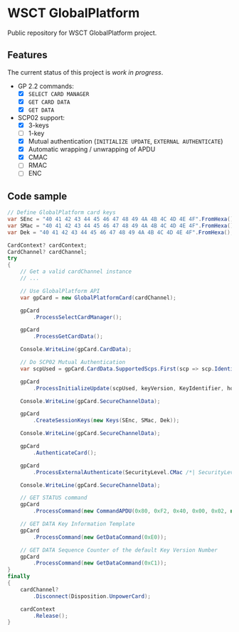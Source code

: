 # WSCT GlobalPlatform

Public repository for WSCT GlobalPlatform project.

## Features

The current status of this project is *work in progress*.

- GP 2.2 commands:
  - [x] `SELECT CARD MANAGER`
  - [x] `GET CARD DATA`
  - [x] `GET DATA`
- SCP02 support:
  - [x] 3-keys
  - [ ] 1-key
  - [x] Mutual authentication (`INITIALIZE UPDATE`, `EXTERNAL AUTHENTICATE`)
  - [x] Automatic wrapping / unwrapping of APDU
  - [x] CMAC
  - [ ] RMAC
  - [ ] ENC

## Code sample

```csharp
// Define GlobalPlatform card keys
var SEnc = "40 41 42 43 44 45 46 47 48 49 4A 4B 4C 4D 4E 4F".FromHexa();
var SMac = "40 41 42 43 44 45 46 47 48 49 4A 4B 4C 4D 4E 4F".FromHexa();
var Dek = "40 41 42 43 44 45 46 47 48 49 4A 4B 4C 4D 4E 4F".FromHexa();

CardContext? cardContext;
CardChannel? cardChannel;
try
{
    // Get a valid cardChannel instance
    // ...

    // Use GlobalPlatform API
    var gpCard = new GlobalPlatformCard(cardChannel);

    gpCard
        .ProcessSelectCardManager();

    gpCard
        .ProcessGetCardData();

    Console.WriteLine(gpCard.CardData);

    // Do SCP02 Mutual Authentication
    var scpUsed = gpCard.CardData.SupportedScps.First(scp => scp.Identifier == 0x02);

    gpCard
        .ProcessInitializeUpdate(scpUsed, keyVersion, KeyIdentifier, hostChallenge);

    Console.WriteLine(gpCard.SecureChannelData);

    gpCard
        .CreateSessionKeys(new Keys(SEnc, SMac, Dek));

    Console.WriteLine(gpCard.SecureChannelData);

    gpCard
        .AuthenticateCard();

    gpCard
        .ProcessExternalAuthenticate(SecurityLevel.CMac /*| SecurityLevel.CEnc */);

    Console.WriteLine(gpCard.SecureChannelData);

    // GET STATUS command
    gpCard
        .ProcessCommand(new CommandAPDU(0x80, 0xF2, 0x40, 0x00, 0x02, new byte[] { 0x4F, 0x00 }, 0x00));

    // GET DATA Key Information Template
    gpCard
        .ProcessCommand(new GetDataCommand(0xE0));

    // GET DATA Sequence Counter of the default Key Version Number
    gpCard
        .ProcessCommand(new GetDataCommand(0xC1));
}
finally
{
    cardChannel?
        .Disconnect(Disposition.UnpowerCard);

    cardContext
        .Release();
}
```
